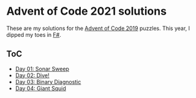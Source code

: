 # Advent of Code 2021 solutions

These are my solutions for the [Advent of Code 2019](https://adventofcode.com/2021) puzzles. This year, I dipped my toes in [F#](https://fsharp.org/).

## ToC

- [Day 01: Sonar Sweep](AdventOfCode2021/Puzzle01)
- [Day 02: Dive!](AdventOfCode2021/Puzzle02)
- [Day 03: Binary Diagnostic](AdventOfCode2021/Puzzle03)
- [Day 04: Giant Squid](AdventOfCode2021/Puzzle04)